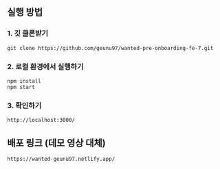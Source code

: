 ## 실행 방법

### 1. 깃 클론받기

```
git clone https://github.com/geunu97/wanted-pre-onboarding-fe-7.git
```

### 2. 로컬 환경에서 실행하기

```
npm install
npm start
```

### 3. 확인하기

```
http://localhost:3000/
```

## 배포 링크 (데모 영상 대체)

```
https://wanted-geunu97.netlify.app/
```
